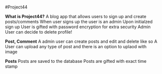 #Project44

**What is Project44?**
A blog app that allows users to sign up and create posts/comments
When user signs up the user is an admin
Upon initialzed sign up User is gifted with password encryption for extra security
Admin User can decide to delete profile!


**Post, Comment**
A admin user can create posts and edit and delete like so
A User can upload any type of post and there is an option to uplaod with image


**Posts**
Posts are saved to the database
Posts are gifted with exact time stamp
